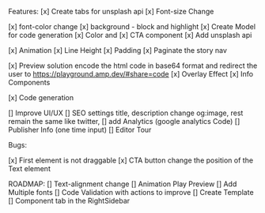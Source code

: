 Features:
[x] Create tabs for unsplash api
[x] Font-size Change 

[x] font-color change
[x] background - block and highlight
[x] Create Model for code generation
[x] Color and 
[x] CTA component
[x] Add unsplash api

[x] Animation 
[x] Line Height
[x] Padding 
[x] Paginate the story nav

[x] Preview solution encode the html code in base64 format and redirect the user to https://playground.amp.dev/#share=code
[x] Overlay Effect
[x] Info Components 



[x] Code generation

[] Improve UI/UX
[] SEO settings title, description change og:image, rest remain the same like twitter, 
[] add Analytics (google analytics Code)
[] Publisher Info (one time input)
[] Editor Tour

Bugs: 

[x] First element is not draggable 
[x] CTA button change the position of the Text element  

ROADMAP: 
[] Text-alignment change 
[] Animation Play Preview
[] Add Multiple fonts
[] Code Validation with actions to improve
[] Create Template 
[] Component tab in the RightSidebar


